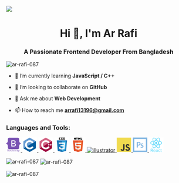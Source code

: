 ![](https://media-exp1.licdn.com/dms/image/C4E16AQHsX0htEgE9eA/profile-displaybackgroundimage-shrink_200_800/0/1640945563732?e=1646265600&v=beta&t=VONuNErkVYw4ZPvLM3VeWLqNXJff49YWCekdXkWQ4SA)

<h1 align="center">Hi 👋, I'm Ar Rafi</h1>
<h3 align="center">A Passionate Frontend Developer From Bangladesh</h3>

<p align="left"> <img src="https://komarev.com/ghpvc/?username=ar-rafi-087&label=Profile%20views&color=0e75b6&style=flat" alt="ar-rafi-087" /> </p>

- 🌱 I’m currently learning **JavaScript / C++**

- 👯 I’m looking to collaborate on **GitHub**

- 💬 Ask me about **Web Development**

- 📫 How to reach me **arrafi13196@gmail.com**



<h3 align="left">Languages and Tools:</h3>
<p align="left"> <a href="https://getbootstrap.com" target="_blank" rel="noreferrer"> <img src="https://raw.githubusercontent.com/devicons/devicon/master/icons/bootstrap/bootstrap-plain-wordmark.svg" alt="bootstrap" width="40" height="40"/> </a> <a href="https://www.cprogramming.com/" target="_blank" rel="noreferrer"> <img src="https://raw.githubusercontent.com/devicons/devicon/master/icons/c/c-original.svg" alt="c" width="40" height="40"/> </a> <a href="https://www.w3schools.com/cpp/" target="_blank" rel="noreferrer"> <img src="https://raw.githubusercontent.com/devicons/devicon/master/icons/cplusplus/cplusplus-original.svg" alt="cplusplus" width="40" height="40"/> </a> <a href="https://www.w3schools.com/css/" target="_blank" rel="noreferrer"> <img src="https://raw.githubusercontent.com/devicons/devicon/master/icons/css3/css3-original-wordmark.svg" alt="css3" width="40" height="40"/> </a> <a href="https://www.w3.org/html/" target="_blank" rel="noreferrer"> <img src="https://raw.githubusercontent.com/devicons/devicon/master/icons/html5/html5-original-wordmark.svg" alt="html5" width="40" height="40"/> </a> <a href="https://www.adobe.com/in/products/illustrator.html" target="_blank" rel="noreferrer"> <img src="https://www.vectorlogo.zone/logos/adobe_illustrator/adobe_illustrator-icon.svg" alt="illustrator" width="40" height="40"/> </a> <a href="https://developer.mozilla.org/en-US/docs/Web/JavaScript" target="_blank" rel="noreferrer"> <img src="https://raw.githubusercontent.com/devicons/devicon/master/icons/javascript/javascript-original.svg" alt="javascript" width="40" height="40"/> </a> <a href="https://www.photoshop.com/en" target="_blank" rel="noreferrer"> <img src="https://raw.githubusercontent.com/devicons/devicon/master/icons/photoshop/photoshop-line.svg" alt="photoshop" width="40" height="40"/> </a> <a href="https://reactjs.org/" target="_blank" rel="noreferrer"> <img src="https://raw.githubusercontent.com/devicons/devicon/master/icons/react/react-original-wordmark.svg" alt="react" width="40" height="40"/> </a> </p>

<p><img align="left" src="https://github-readme-stats.vercel.app/api/top-langs?username=ar-rafi-087&show_icons=true&locale=en&layout=compact" alt="ar-rafi-087" /></p>

<p>&nbsp;<img align="center" src="https://github-readme-stats.vercel.app/api?username=ar-rafi-087&show_icons=true&locale=en" alt="ar-rafi-087" /></p>

<p><img align="center" src="https://github-readme-streak-stats.herokuapp.com/?user=ar-rafi-087&" alt="ar-rafi-087" /></p>
